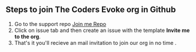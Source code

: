 ## Steps to join The Coders Evoke org in Github
1. Go to the support repo [Join me Repo](https://github.com/GDSC-IETDAVV/Invite-Me)
2. Click on issue tab and then create an issue with the template **Invite me to the org**.
3. That's it you'll recieve an mail invitation to join our org in no time . 

